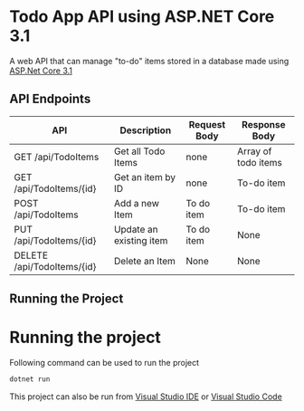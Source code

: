 # Todo App API using ASP.NET Core 3.1

A web API that can manage "to-do" items stored in a database made using [ASP.Net Core 3.1](https://docs.microsoft.com/en-us/aspnet/core/?view=aspnetcore-3.1)

## API Endpoints

|API   |Description   |Request Body   |Response Body 
|---|---|---|---|
|GET /api/TodoItems|Get all Todo Items  | none  |Array of todo items|
|GET /api/TodoItems/{id}|Get an item by ID   |none|To-do item   
|POST /api/TodoItems |Add a new Item   |To do item |To-do item
|PUT /api/TodoItems/{id} |Update an existing item|To do item|None
|DELETE /api/TodoItems/{id} |Delete an Item|None|None   

## Running the Project

# Running the project

Following command can be used to run the project
```sh
dotnet run
```

This project can also be run from [Visual Studio IDE](https://visualstudio.microsoft.com/) or [Visual Studio Code](https://code.visualstudio.com/)



